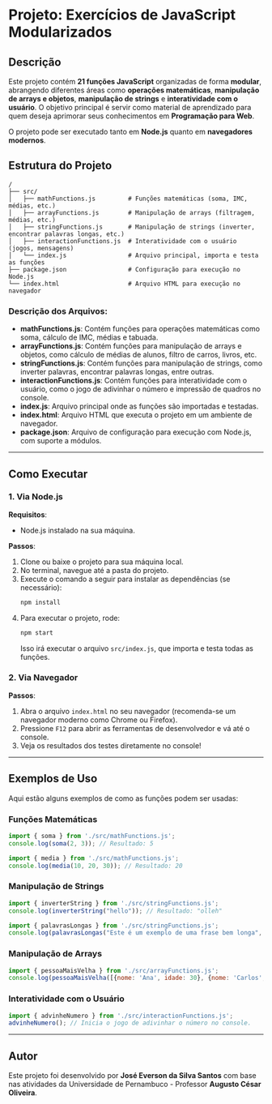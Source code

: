 # Projeto: Exercícios de JavaScript Modularizados

## Descrição
Este projeto contém **21 funções JavaScript** organizadas de forma **modular**, abrangendo diferentes áreas como **operações matemáticas**, **manipulação de arrays e objetos**, **manipulação de strings** e **interatividade com o usuário**. O objetivo principal é servir como material de aprendizado para quem deseja aprimorar seus conhecimentos em **Programação para Web**.

O projeto pode ser executado tanto em **Node.js** quanto em **navegadores modernos**.

## Estrutura do Projeto

```
/
├── src/
│   ├── mathFunctions.js         # Funções matemáticas (soma, IMC, médias, etc.)
│   ├── arrayFunctions.js        # Manipulação de arrays (filtragem, médias, etc.)
│   ├── stringFunctions.js       # Manipulação de strings (inverter, encontrar palavras longas, etc.)
│   ├── interactionFunctions.js  # Interatividade com o usuário (jogos, mensagens)
│   └── index.js                 # Arquivo principal, importa e testa as funções
├── package.json                 # Configuração para execução no Node.js
└── index.html                   # Arquivo HTML para execução no navegador
```

### Descrição dos Arquivos:

- **mathFunctions.js**: Contém funções para operações matemáticas como soma, cálculo de IMC, médias e tabuada.
- **arrayFunctions.js**: Contém funções para manipulação de arrays e objetos, como cálculo de médias de alunos, filtro de carros, livros, etc.
- **stringFunctions.js**: Contém funções para manipulação de strings, como inverter palavras, encontrar palavras longas, entre outras.
- **interactionFunctions.js**: Contém funções para interatividade com o usuário, como o jogo de adivinhar o número e impressão de quadros no console.
- **index.js**: Arquivo principal onde as funções são importadas e testadas.
- **index.html**: Arquivo HTML que executa o projeto em um ambiente de navegador.
- **package.json**: Arquivo de configuração para execução com Node.js, com suporte a módulos.

---

## Como Executar

### 1. Via Node.js

**Requisitos**:  
- Node.js instalado na sua máquina.

**Passos**:
1. Clone ou baixe o projeto para sua máquina local.
2. No terminal, navegue até a pasta do projeto.
3. Execute o comando a seguir para instalar as dependências (se necessário):
    ```bash
    npm install
    ```
4. Para executar o projeto, rode:
    ```bash
    npm start
    ```
    Isso irá executar o arquivo `src/index.js`, que importa e testa todas as funções.

### 2. Via Navegador

**Passos**:
1. Abra o arquivo `index.html` no seu navegador (recomenda-se um navegador moderno como Chrome ou Firefox).
2. Pressione `F12` para abrir as ferramentas de desenvolvedor e vá até o console.
3. Veja os resultados dos testes diretamente no console!

---

## Exemplos de Uso

Aqui estão alguns exemplos de como as funções podem ser usadas:

### Funções Matemáticas

```javascript
import { soma } from './src/mathFunctions.js';
console.log(soma(2, 3)); // Resultado: 5

import { media } from './src/mathFunctions.js';
console.log(media(10, 20, 30)); // Resultado: 20
```

### Manipulação de Strings

```javascript
import { inverterString } from './src/stringFunctions.js';
console.log(inverterString("hello")); // Resultado: "olleh"

import { palavrasLongas } from './src/stringFunctions.js';
console.log(palavrasLongas("Este é um exemplo de uma frase bem longa", 5)); // Resultado: ["exemplo", "frase", "longa"]
```

### Manipulação de Arrays

```javascript
import { pessoaMaisVelha } from './src/arrayFunctions.js';
console.log(pessoaMaisVelha([{nome: 'Ana', idade: 30}, {nome: 'Carlos', idade: 45}])); // Resultado: "Carlos"
```

### Interatividade com o Usuário

```javascript
import { advinheNumero } from './src/interactionFunctions.js';
advinheNumero(); // Inicia o jogo de adivinhar o número no console.
```

---

## Autor

Este projeto foi desenvolvido por **José Everson da Silva Santos** com base nas atividades da Universidade de Pernambuco - Professor **Augusto César Oliveira**.